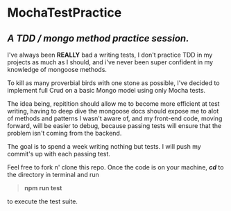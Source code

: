 **MochaTestPractice**
===================


*A TDD / mongo method practice session.*
----------------------------------------




I've always been **REALLY** bad a writing tests, I don't practice TDD in my projects as much as I should, and i've never been super confident in my knowledge of mongoose methods. 

To kill as many proverbial birds with one stone as possible, I've decided to implement full Crud on a basic Mongo model using only Mocha tests. 

The idea being, repitition should allow me to become more efficient at test writing, having to deep dive the mongoose docs should expose me to alot of methods and patterns I wasn't aware of, and my front-end code, moving forward, will be easier to debug, because passing tests will ensure that the problem isn't coming from the backend.  

The goal is to spend a week writing nothing but tests.  I will push my commit's up with each passing test. 

Feel free to fork n' clone this repo.  Once the code is on your machine, ***cd***  to the directory in terminal and run 

> **npm run test**

to execute the test suite. 
